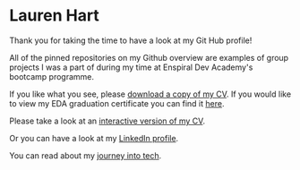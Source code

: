 # Lauren Hart 

Thank you for taking the time to have a look at my Git Hub profile!

All of the pinned repositories on my Github overview are examples of group projects I was a part of during my time at Enspiral Dev Academy's bootcamp programme.


If you like what you see, please [download a copy of my CV](https://github.com/lauren-hart/CV-and-Bio/blob/master/Resume.pdf). If you would like to view my EDA graduation certificate you can find it [here](https://github.com/lauren-hart/CV-and-Bio/blob/master/Graduation_cert.pdf).

Please take a look at an [interactive version of my CV](https://lauren-hart.herokuapp.com/).

Or you can have a look at my [LinkedIn profile](https://www.linkedin.com/in/lauren-hart-01551620/).

You can read about my [journey into tech](https://skills.org.nz/about/latest-news/general/reigniting-passion-in-the-work-place-with-tech/).
